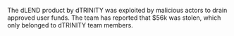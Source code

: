 The dLEND product by dTRINITY was exploited by malicious actors to drain approved user funds. The team has reported that $56k was stolen, which only belonged to dTRINITY team members.
